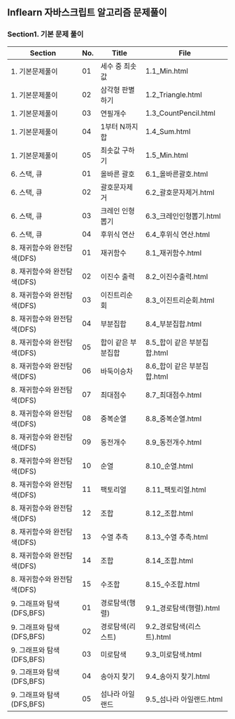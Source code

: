 ## Inflearn 자바스크립트 알고리즘 문제풀이

### Section1. 기본 문제 풀이

| Section                     | No. | Title              | File                         |
| --------------------------- | --- | ------------------ | ---------------------------- |
| 1. 기본문제풀이             | 01  | 세수 중 최솟값     | 1.1_Min.html                 |
| 1. 기본문제풀이             | 02  | 삼각형 판별하기    | 1.2_Triangle.html            |
| 1. 기본문제풀이             | 03  | 연필개수           | 1.3_CountPencil.html         |
| 1. 기본문제풀이             | 04  | 1부터 N까지 합     | 1.4_Sum.html                 |
| 1. 기본문제풀이             | 05  | 최솟값 구하기      | 1.5_Min.html                 |
| 6. 스택, 큐                 | 01  | 올바른 괄호        | 6.1\_올바른괄호.html         |
| 6. 스택, 큐                 | 02  | 괄호문자제거       | 6.2\_괄호문자제거.html       |
| 6. 스택, 큐                 | 03  | 크레인 인형 뽑기   | 6.3\_크레인인형뽑기.html     |
| 6. 스택, 큐                 | 04  | 후위식 연산        | 6.4\_후위식 연산.html        |
| 8. 재귀함수와 완전탐색(DFS) | 01  | 재귀함수           | 8.1\_재귀함수.html           |
| 8. 재귀함수와 완전탐색(DFS) | 02  | 이진수 출력        | 8.2\_이진수출력.html         |
| 8. 재귀함수와 완전탐색(DFS) | 03  | 이진트리순회       | 8.3\_이진트리순회.html       |
| 8. 재귀함수와 완전탐색(DFS) | 04  | 부분집합           | 8.4\_부분집합.html           |
| 8. 재귀함수와 완전탐색(DFS) | 05  | 합이 같은 부분집합 | 8.5\_합이 같은 부분집합.html |
| 8. 재귀함수와 완전탐색(DFS) | 06  | 바둑이승차         | 8.6\_합이 같은 부분집합.html |
| 8. 재귀함수와 완전탐색(DFS) | 07  | 최대점수           | 8.7\_최대점수.html           |
| 8. 재귀함수와 완전탐색(DFS) | 08  | 중복순열           | 8.8\_중복순열.html           |
| 8. 재귀함수와 완전탐색(DFS) | 09  | 동전개수           | 8.9\_동전개수.html           |
| 8. 재귀함수와 완전탐색(DFS) | 10  | 순열               | 8.10\_순열.html              |
| 8. 재귀함수와 완전탐색(DFS) | 11  | 팩토리얼           | 8.11\_팩토리얼.html          |
| 8. 재귀함수와 완전탐색(DFS) | 12  | 조합               | 8.12\_조합.html              |
| 8. 재귀함수와 완전탐색(DFS) | 13  | 수열 추측          | 8.13\_수열 추측.html         |
| 8. 재귀함수와 완전탐색(DFS) | 14  | 조합               | 8.14\_조합.html              |
| 8. 재귀함수와 완전탐색(DFS) | 15  | 수조합             | 8.15\_수조합.html            |
| 9. 그래프와 탐색(DFS,BFS)   | 01  | 경로탐색(행렬)     | 9.1\_경로탐색(행렬).html     |
| 9. 그래프와 탐색(DFS,BFS)   | 02  | 경로탐색(리스트)   | 9.2\_경로탐색(리스트).html   |
| 9. 그래프와 탐색(DFS,BFS)   | 03  | 미로탐색           | 9.3\_미로탐색.html           |
| 9. 그래프와 탐색(DFS,BFS)   | 04  | 송아지 찾기        | 9.4\_송아지 찾기.html        |
| 9. 그래프와 탐색(DFS,BFS)   | 05  | 섬나라 아일랜드    | 9.5\_섬나라 아일랜드.html    |

